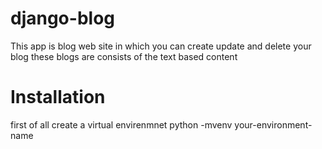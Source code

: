 # django-blog
This app is blog web site in which you can create update and delete your blog
these blogs are consists of the text based content
# Installation
first of all create a virtual envirenmnet
python -mvenv your-environment-name

